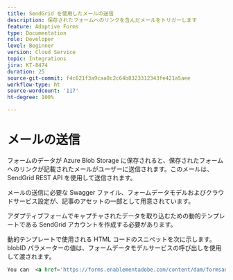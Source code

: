 ```yaml
---
title: SendGrid を使用したメールの送信
description: 保存されたフォームへのリンクを含んだメールをトリガーします
feature: Adaptive Forms
type: Documentation
role: Developer
level: Beginner
version: Cloud Service
topic: Integrations
jira: KT-8474
duration: 25
source-git-commit: f4c621f3a9caa8c2c64b8323312343fe421a5aee
workflow-type: ht
source-wordcount: '117'
ht-degree: 100%

---
```


# メールの送信

フォームのデータが Azure Blob Storage に保存されると、保存されたフォームへのリンクが記載されたメールがユーザーに送信されます。このメールは、SendGrid REST API を使用して送信されます。

メールの送信に必要な Swagger ファイル、フォームデータモデルおよびクラウドサービス設定が、記事のアセットの一部として用意されています。

アダプティブフォームでキャプチャされたデータを取り込むための動的テンプレートである SendGrid アカウントを作成する必要があります。


動的テンプレートで使用される HTML コードのスニペットを次に示します。blobID パラメーターの値は、フォームデータモデルサービスの呼び出しを使用して渡されます。

```html
You can  <a href='https://forms.enablementadobe.com/content/dam/formsanddocuments/azureportalstorage/creditcardapplication/jcr:content?wcmmode=disabled&ampguid={{blobID}}'>access your application here</a> and complete it.
```


